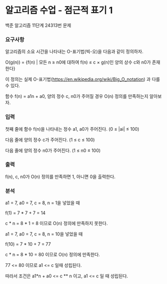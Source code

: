 # 알고리즘 수업 - 점근적 표기 1
<p>
백준 알고리즘 11단계 24313번 문제
</p>

### 요구사항 
알고리즘의 소요 시간을 나타내는 O-표기법(빅-오)을 다음과 같이 정의하자.

O(g(n)) = {f(n) | 모든 n ≥ n0에 대하여 f(n) ≤ c × g(n)인 양의 상수 c와 n0가 존재한다}

이 정의는 실제 O-표기법(https://en.wikipedia.org/wiki/Big_O_notation) 과 다를 수 있다.

함수 f(n) = a1n + a0, 양의 정수 c, n0가 주어질 경우 O(n) 정의를 만족하는지 알아보자.
### 입력
첫째 줄에 함수 f(n)을 나타내는 정수 a1, a0가 주어진다. (0 ≤ |ai| ≤ 100)

다음 줄에 양의 정수 c가 주어진다. (1 ≤ c ≤ 100)

다음 줄에 양의 정수 n0가 주어진다. (1 ≤ n0 ≤ 100)

### 출력
f(n), c, n0가 O(n) 정의를 만족하면 1, 아니면 0을 출력한다.

### 분석

a1 = 7, a0 = 7, c = 8, n = 1을 넣었을 때 

f(1) = 7 * 7 + 7 = 14 

c * n = 8 * 1 = 8 이므로 O(n) 정의에 만족하지 못한다.

a1 = 7, a0 = 7, c = 8, n = 10을 넣었을 때 

f(10) = 7 * 10 + 7 = 77 

c * n = 8 * 10 = 80 이므로 O(n) 정의에 만족한다. 

77 <= 80 이므로 a1 <= c 일때 성립된다. 

따라서 조건은 a1*n + a0 <= c ** n 이고, a1 <= c 일 때 성립된다.



 





